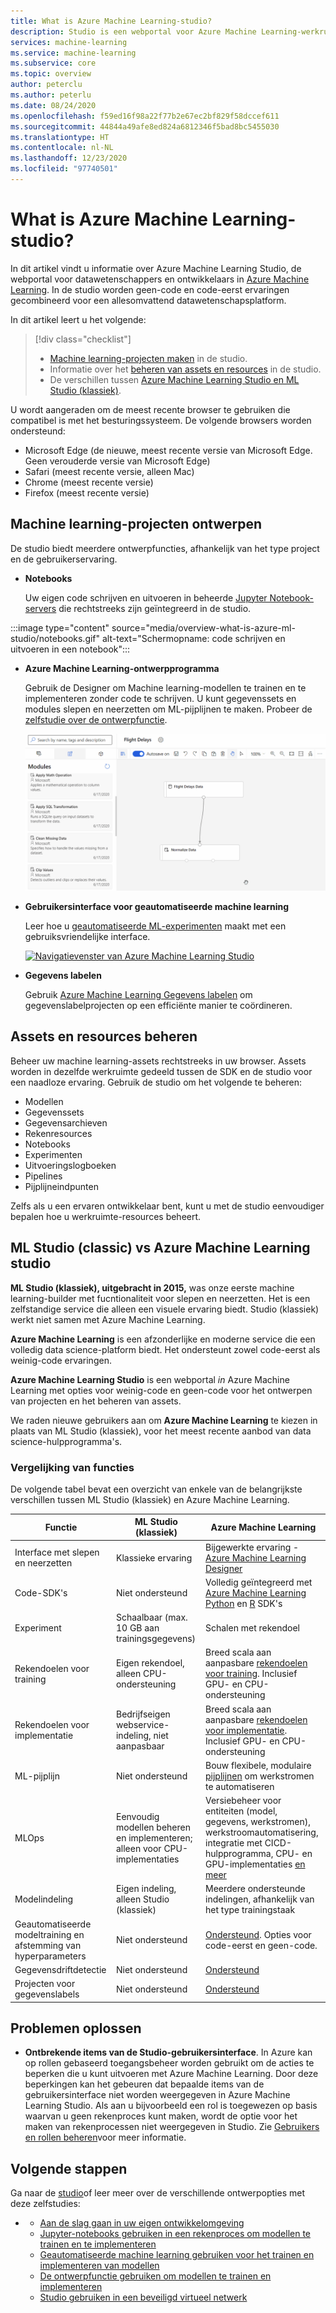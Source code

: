 ```yaml
---
title: What is Azure Machine Learning-studio?
description: Studio is een webportal voor Azure Machine Learning-werkruimten. In de studio worden geen-code en code-eerst ervaringen gecombineerd voor een allesomvattend datawetenschapsplatform.
services: machine-learning
ms.service: machine-learning
ms.subservice: core
ms.topic: overview
author: peterclu
ms.author: peterlu
ms.date: 08/24/2020
ms.openlocfilehash: f59ed16f98a22f77b2e67ec2bf829f58dccef611
ms.sourcegitcommit: 44844a49afe8ed824a6812346f5bad8bc5455030
ms.translationtype: HT
ms.contentlocale: nl-NL
ms.lasthandoff: 12/23/2020
ms.locfileid: "97740501"
---
```

# <a name="what-is-azure-machine-learning-studio"></a>What is Azure Machine Learning-studio?

In dit artikel vindt u informatie over Azure Machine Learning Studio, de webportal voor datawetenschappers en ontwikkelaars in [Azure Machine Learning](overview-what-is-azure-ml.md). In de studio worden geen-code en code-eerst ervaringen gecombineerd voor een allesomvattend datawetenschapsplatform.

In dit artikel leert u het volgende:
>[!div class="checklist"]
> - [Machine learning-projecten maken](#author-machine-learning-projects) in de studio.
> - Informatie over het [beheren van assets en resources](#manage-assets-and-resources) in de studio.
> - De verschillen tussen [Azure Machine Learning Studio en ML Studio (klassiek)](#ml-studio-classic-vs-azure-machine-learning-studio).

U wordt aangeraden om de meest recente browser te gebruiken die compatibel is met het besturingssysteem. De volgende browsers worden ondersteund:
  * Microsoft Edge (de nieuwe, meest recente versie van Microsoft Edge. Geen verouderde versie van Microsoft Edge)
  * Safari (meest recente versie, alleen Mac)
  * Chrome (meest recente versie)
  * Firefox (meest recente versie)

## <a name="author-machine-learning-projects"></a>Machine learning-projecten ontwerpen

De studio biedt meerdere ontwerpfuncties, afhankelijk van het type project en de gebruikerservaring.

+ **Notebooks**

  Uw eigen code schrijven en uitvoeren in beheerde [Jupyter Notebook-servers](how-to-run-jupyter-notebooks.md) die rechtstreeks zijn geïntegreerd in de studio. 

:::image type="content" source="media/overview-what-is-azure-ml-studio/notebooks.gif" alt-text="Schermopname: code schrijven en uitvoeren in een notebook":::

+ **Azure Machine Learning-ontwerpprogramma**

  Gebruik de Designer om Machine learning-modellen te trainen en te implementeren zonder code te schrijven. U kunt gegevenssets en modules slepen en neerzetten om ML-pijplijnen te maken. Probeer de [zelfstudie over de ontwerpfunctie](tutorial-designer-automobile-price-train-score.md).

    ![Voorbeeld van ontwerpfunctie van Azure Machine Learning](media/concept-designer/designer-drag-and-drop.gif)

+ **Gebruikersinterface voor geautomatiseerde machine learning**

  Leer hoe u [geautomatiseerde ML-experimenten](tutorial-first-experiment-automated-ml.md) maakt met een gebruiksvriendelijke interface. 

  [![Navigatievenster van Azure Machine Learning Studio](./media/overview-what-is-azure-ml/azure-machine-learning-automated-ml-ui.jpg)](./media/overview-what-is-azure-ml/azure-machine-learning-automated-ml-ui.jpg)

+ **Gegevens labelen**

    Gebruik [Azure Machine Learning Gegevens labelen](how-to-create-labeling-projects.md) om gegevenslabelprojecten op een efficiënte manier te coördineren.

## <a name="manage-assets-and-resources"></a>Assets en resources beheren

Beheer uw machine learning-assets rechtstreeks in uw browser. Assets worden in dezelfde werkruimte gedeeld tussen de SDK en de studio voor een naadloze ervaring. Gebruik de studio om het volgende te beheren:

- Modellen
- Gegevenssets
- Gegevensarchieven
- Rekenresources
- Notebooks
- Experimenten
- Uitvoeringslogboeken
- Pipelines 
- Pijplijneindpunten

Zelfs als u een ervaren ontwikkelaar bent, kunt u met de studio eenvoudiger bepalen hoe u werkruimte-resources beheert.

## <a name="ml-studio-classic-vs-azure-machine-learning-studio"></a>ML Studio (classic) vs Azure Machine Learning studio

**ML Studio (klassiek), uitgebracht in 2015,** was onze eerste machine learning-builder met fucntionaliteit voor slepen en neerzetten. Het is een zelfstandige service die alleen een visuele ervaring biedt. Studio (klassiek) werkt niet samen met Azure Machine Learning.

**Azure Machine Learning** is een afzonderlijke en moderne service die een volledig data science-platform biedt. Het ondersteunt zowel code-eerst als weinig-code ervaringen.

**Azure Machine Learning Studio** is een webportal *in* Azure Machine Learning met opties voor weinig-code en geen-code voor het ontwerpen van projecten en het beheren van assets. 

We raden nieuwe gebruikers aan om **Azure Machine Learning** te kiezen in plaats van ML Studio (klassiek), voor het meest recente aanbod van data science-hulpprogramma's.

### <a name="feature-comparison"></a>Vergelijking van functies

De volgende tabel bevat een overzicht van enkele van de belangrijkste verschillen tussen ML Studio (klassiek) en Azure Machine Learning.

| Functie | ML Studio (klassiek) | Azure Machine Learning |
|---| --- | --- |
| Interface met slepen en neerzetten | Klassieke ervaring | Bijgewerkte ervaring - [Azure Machine Learning Designer](concept-designer.md)| 
| Code-SDK's | Niet ondersteund | Volledig geïntegreerd met [Azure Machine Learning Python](/python/api/overview/azure/ml/) en [R](tutorial-1st-r-experiment.md) SDK's |
| Experiment | Schaalbaar (max. 10 GB aan trainingsgegevens) | Schalen met rekendoel |
| Rekendoelen voor training | Eigen rekendoel, alleen CPU-ondersteuning | Breed scala aan aanpasbare [rekendoelen voor training](concept-compute-target.md#train). Inclusief GPU- en CPU-ondersteuning | 
| Rekendoelen voor implementatie | Bedrijfseigen webservice-indeling, niet aanpasbaar | Breed scala aan aanpasbare [rekendoelen voor implementatie](concept-compute-target.md#deploy). Inclusief GPU- en CPU-ondersteuning |
| ML-pijplijn | Niet ondersteund | Bouw flexibele, modulaire [pijplijnen](concept-ml-pipelines.md) om werkstromen te automatiseren |
| MLOps | Eenvoudig modellen beheren en implementeren; alleen voor CPU-implementaties | Versiebeheer voor entiteiten (model, gegevens, werkstromen), werkstroomautomatisering, integratie met CICD-hulpprogramma, CPU- en GPU-implementaties [en meer](concept-model-management-and-deployment.md) |
| Modelindeling | Eigen indeling, alleen Studio (klassiek) | Meerdere ondersteunde indelingen, afhankelijk van het type trainingstaak |
| Geautomatiseerde modeltraining en afstemming van hyperparameters |  Niet ondersteund | [Ondersteund](concept-automated-ml.md). Opties voor code-eerst en geen-code. | 
| Gegevensdriftdetectie | Niet ondersteund | [Ondersteund](how-to-monitor-datasets.md) |
| Projecten voor gegevenslabels | Niet ondersteund | [Ondersteund](how-to-create-labeling-projects.md) |

## <a name="troubleshooting"></a>Problemen oplossen

* **Ontbrekende items van de Studio-gebruikersinterface**. In Azure kan op rollen gebaseerd toegangsbeheer worden gebruikt om de acties te beperken die u kunt uitvoeren met Azure Machine Learning. Door deze beperkingen kan het gebeuren dat bepaalde items van de gebruikersinterface niet worden weergegeven in Azure Machine Learning Studio. Als aan u bijvoorbeeld een rol is toegewezen op basis waarvan u geen rekenproces kunt maken, wordt de optie voor het maken van rekenprocessen niet weergegeven in Studio. Zie [Gebruikers en rollen beheren](how-to-assign-roles.md)voor meer informatie.

## <a name="next-steps"></a>Volgende stappen

Ga naar de [studio](https://ml.azure.com)of leer meer over de verschillende ontwerpopties met deze zelfstudies:  

- + [Aan de slag gaan in uw eigen ontwikkelomgeving](tutorial-1st-experiment-sdk-setup-local.md)
  + [Jupyter-notebooks gebruiken in een rekenproces om modellen te trainen en te implementeren](tutorial-1st-experiment-sdk-setup.md)
  + [Geautomatiseerde machine learning gebruiken voor het trainen en implementeren van modellen](tutorial-first-experiment-automated-ml.md)  
  + [De ontwerpfunctie gebruiken om modellen te trainen en implementeren](tutorial-designer-automobile-price-train-score.md)
  + [Studio gebruiken in een beveiligd virtueel netwerk](how-to-enable-studio-virtual-network.md)